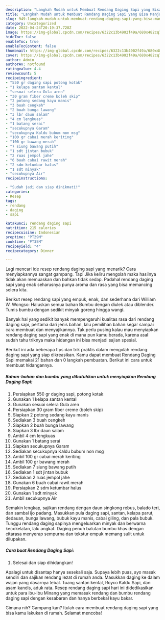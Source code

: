 ```yaml
---
description: "Langkah Mudah untuk Membuat Rendang Daging Sapi yang Bisa Manjain Lidah "
title: "Langkah Mudah untuk Membuat Rendang Daging Sapi yang Bisa Manjain Lidah "
slug: 949-langkah-mudah-untuk-membuat-rendang-daging-sapi-yang-bisa-manjain-lidah
category: Uncategorized
date: 2022-04-24T20:19:37.728Z
image: https://img-global.cpcdn.com/recipes/6322c13b4902f49a/680x482cq70/rendang-daging-sapi-foto-resep-utama.jpg
hideToc: false
enableToc: true
enableTocContent: false
thumbnail: https://img-global.cpcdn.com/recipes/6322c13b4902f49a/680x482cq70/rendang-daging-sapi-foto-resep-utama.jpg
cover: https://img-global.cpcdn.com/recipes/6322c13b4902f49a/680x482cq70/rendang-daging-sapi-foto-resep-utama.jpg
author: Admin
authorAv: notfound
ratingvalue: 4.4
reviewcount: 5
recipeingredient:
- "550 gr daging sapi potong kotak"
- "1 kelapa santan kental"
- "sesuai selera Gula aren"
- "30 gram fiber creme boleh skip"
- "2 potong sedang kayu manis"
- "3 buah cengkeh"
- "2 buah bunga lawang"
- "3 lbr daun salam"
- "4 cm lengkuas"
- "1 batang serai"
- "secukupnya Garam"
- "secukupnya Kaldu bubum non msg"
- "100 gr cabai merah keriting"
- "100 gr bawang merah"
- "7 siung bawang putih"
- "1 sdt jintan bubuk"
- "2 ruas jempol jahe"
- "6 buah cabai rawit merah"
- "2 sdm ketumbar halus"
- "1 sdt minyak"
- "secukupnya Air"
recipeinstructions:

- "Sudah jadi dan siap dinikmati!"
categories:
- Resep
tags:
- rendang
- daging
- sapi

katakunci: rendang daging sapi 
nutrition: 215 calories
recipecuisine: Indonesian
preptime: "PT29M"
cooktime: "PT35M"
recipeyield: "4"
recipecategory: Dinner

---
```



Lagi mencari ide resep rendang daging sapi yang menarik? Cara menyiapkannya sangat gampang. Tapi Jika keliru mengolah maka hasilnya tidak akan memuaskan dan bahkan tidak sedap. Padahal rendang daging sapi yang enak seharusnya punya aroma dan rasa yang bisa memancing selera kita.


Berikut resep rendang sapi yang empuk, enak, dan sederhana dari William W. Wongso: Haluskan semua bahan Bumbu dengan diulek atau diblender. Tumis bumbu dengan sedikit minyak goreng hingga wangi.

Banyak hal yang sedikit banyak mempengaruhi kualitas rasa dari rendang daging sapi, pertama dari jenis bahan, lalu pemilihan bahan segar sampai cara membuat dan menyajikannya. Tak perlu pusing kalau mau menyiapkan rendang daging sapi yang enak di mana pun kamu berada, karena asal sudah tahu triknya maka hidangan ini bisa menjadi sajian spesial.


Berikut ini ada beberapa tips dan trik praktis dalam mengolah rendang daging sapi yang siap dikreasikan. Kamu dapat membuat Rendang Daging Sapi memakai 21 bahan dan 0 langkah pembuatan. Berikut ini cara untuk membuat hidangannya.

<!--inarticleads1-->

##### Bahan-bahan dan bumbu yang dibutuhkan untuk menyiapkan Rendang Daging Sapi:

1. Persiapkan 550 gr daging sapi, potong kotak
1. Gunakan 1 kelapa santan kental
1. Gunakan sesuai selera Gula aren
1. Persiapkan 30 gram fiber creme (boleh skip)
1. Siapkan 2 potong sedang kayu manis
1. Sediakan 3 buah cengkeh
1. Siapkan 2 buah bunga lawang
1. Siapkan 3 lbr daun salam
1. Ambil 4 cm lengkuas
1. Gunakan 1 batang serai
1. Siapkan secukupnya Garam
1. Sediakan secukupnya Kaldu bubum non msg
1. Ambil 100 gr cabai merah keriting
1. Ambil 100 gr bawang merah
1. Sediakan 7 siung bawang putih
1. Sediakan 1 sdt jintan bubuk
1. Sediakan 2 ruas jempol jahe
1. Gunakan 6 buah cabai rawit merah
1. Persiapkan 2 sdm ketumbar halus
1. Gunakan 1 sdt minyak
1. Ambil secukupnya Air


Semakin lengkap, sajikan rendang dengan daun singkong rebus, balado teri, dan sambal ijo padang. Masukkan pula daging sapi, santan, kelapa parut, dedauan, bunga lawang, bubuk kayu manis, cabai giling, dan pala bubuk. Tunggu rendang daging sapinya mengeluarkan minyak dan berwarna kecokelatan, lalu angkat. Daging penuh balutan bumbu khas dengan citarasa menyerap sempurna dan tekstur empuk memang sulit untuk dilupakan. 

<!--inarticleads2-->

##### Cara buat Rendang Daging Sapi:


1. Selesai dan siap dihidangkan!

Apalagi untuk disantap hanya sesekali saja. Supaya lebih puas, ayo masak sendiri dan sajikan rendang lezat di rumah anda. Masukkan daging ke dalam wajan yang dasarnya tebal. Tuang santan kental, Royco Kaldu Sapi, dan asam kandis, aduk rata. Resep rendang daging sapi hari ini didedikasikan untuk para ibu-ibu Minang yang memasak rendang dan bumbu rendang daging sapi dengan kesabaran dan hanya berbekal kayu bakar. 

Gimana nih? Gampang kan? Itulah cara membuat rendang daging sapi yang bisa kamu lakukan di rumah. Selamat mencoba!
